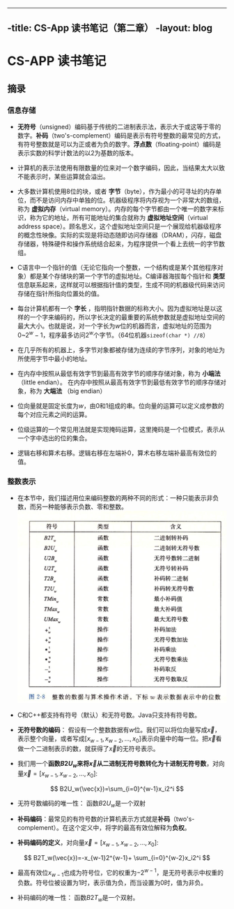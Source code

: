 ----
-title: CS-App 读书笔记（第二章）
-layout: blog
----

# CS-APP 读书笔记

## 摘录

### 信息存储

* **无符号**（unsigned）编码基于传统的二进制表示法，表示大于或这等于零的数字。**补码**（two's-complement）编码是表示有符号整数的最常见的方式，有符号整数就是可以为正或者为负的数字。**浮点数**（floating-point）编码是表示实数的科学计数法的以2为基数的版本。

* 计算机的表示法使用有限数量的位来对一个数字编码，因此，当结果太大以致不能表示时，某些运算就会溢出。
<!--more-->

* 大多数计算机使用8位的块，或者 **字节**（byte），作为最小的可寻址的内存单位，而不是访问内存中单独的位。机器级程序将内存视为一个非常大的数组，称为 **虚拟内存**（virtual memory）。内存的每个字节都由一个唯一的数字来标识，称为它的地址，所有可能地址的集合就称为 **虚拟地址空间**（virtual address space）。顾名思义，这个虚拟地址空间只是一个展现给机器级程序的概念性映像。实际的实现是将动态随即访问存储器（DRAM），闪存，磁盘存储器，特殊硬件和操作系统结合起来，为程序提供一个看上去统一的字节数组。

* C语言中一个指针的值（无论它指向一个整数，一个结构或是某个其他程序对象）都是某个存储块的第一个字节的虚拟地址。C编译器海拔每个指针和 **类型** 信息联系起来，这样就可以根据指针值的类型，生成不同的机器级代码来访问存储在指针所指向位置处的值。
 
* 每台计算机都有一个 **字长** ，指明指针数据的标称大小。因为虚拟地址是以这样的一个字来编码的，所以字长决定的最重要的系统参数就是虚拟地址空间的最大大小。也就是说，对一个字长为$w$位的机器而言，虚拟地址的范围为$0$~$2^{w}-1$，程序最多访问$2^w$个字节。（64位机器`sizeof(char *) //8`）

* 在几乎所有的机器上，多字节对象都被存储为连续的字节序列，对象的地址为所使用字节中最小的地址。

* 在内存中按照从最低有效字节到最高有效字节的顺序存储对象，称为 **小端法**（little endian）。 在内存中按照从最高有效字节到最低有效字节的顺序存储对象，称为 **大端法** （big endian）

* 位向量就是固定长度为$w$，由0和1组成的串。位向量的运算可以定义成参数的每个对应元素之间的运算。

* 位级运算的一个常见用法就是实现掩码运算，这里掩码是一个位模式，表示从一个字中选出的位的集合。

* 逻辑右移和算术右移。逻辑右移在左端补0，算术右移左端补最高有效位的值。

### 整数表示

* 在本节中，我们描述用位来编码整数的两种不同的形式：一种只能表示非负数，而另一种能够表示负数、零和整数。<br/>![](../assets/csapp/ch2/2-8.png)

* C和C++都支持有符号（默认）和无符号数。Java只支持有符号数。

* **无符号数的编码**： 假设有一个整数数据有$w$位。我们可以将位向量写成$\vec{x}$，表示整个向量，或者写成$[x_{w-1},x_{w-2},...,x_0]$表示向量中的每一位。把$\vec{x}$看做一个二进制表示的数，就获得了$\vec{x}$的无符号表示。

* 我们用一个**函数$B2U_w$来将$\vec{x}$从二进制无符号数转化为十进制无符号数**，对向量$\vec{x}=[x_{w-1},x_{w-2},...,x_0]$:

$$
	B2U_w(\vec{x})=\sum_{i=0}^{w-1}x_i2^i
$$

* 无符号数编码的唯一性： 函数$B2U_w$是一个双射

* **补码编码**：最常见的有符号数的计算机表示方式就是**补码**（two's-complement）。在这个定义中，将字的最高有效位解释为**负权**。

* **补码编码的定义**，对向量$\vec{x}=[x_{w-1},x_{w-2},...,x_0]$:

$$
	B2T_w(\vec{x})=-x_{w-1}2^{w-1}+ \sum_{i=0}^{w-2}x_i2^i
$$

* 最高有效位$x_{w-1}$也成为符号位，它的权重为$-2^{w-1}$，是无符号表示中权重的负数。符号位被设置为1时，表示值为负，而当设置为0时，值为非负。

* 补码编码的唯一性： 函数$B2T_w$是一个双射。